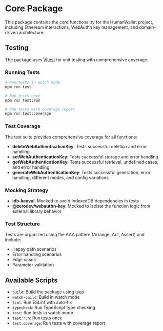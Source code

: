 # Core Package

This package contains the core functionality for the HumanWallet project, including Ethereum interactions, WebAuthn key management, and domain-driven architecture.

## Testing

The package uses [Vitest](https://vitest.dev/) for unit testing with comprehensive coverage.

### Running Tests

```bash
# Run tests in watch mode
npm run test

# Run tests once
npm run test:run

# Run tests with coverage report
npm run test:coverage
```

### Test Coverage

The test suite provides comprehensive coverage for all functions:

- **deleteWebAuthenticationKey**: Tests successful deletion and error handling
- **setWebAuthenticationKey**: Tests successful storage and error handling  
- **getWebAuthenticationKey**: Tests successful retrieval, undefined cases, and error handling
- **generateWebAuthenticationKey**: Tests successful generation, error handling, different modes, and config variations

### Mocking Strategy

- **idb-keyval**: Mocked to avoid IndexedDB dependencies in tests
- **@zerodev/webauthn-key**: Mocked to isolate the function logic from external library behavior

### Test Structure

Tests are organized using the AAA pattern (Arrange, Act, Assert) and include:
- Happy path scenarios
- Error handling scenarios
- Edge cases
- Parameter validation

## Available Scripts

- `build`: Build the package using tsup
- `watch-build`: Build in watch mode
- `lint`: Run ESLint with auto-fix
- `typecheck`: Run TypeScript type checking
- `test`: Run tests in watch mode
- `test:run`: Run tests once
- `test:coverage`: Run tests with coverage report

